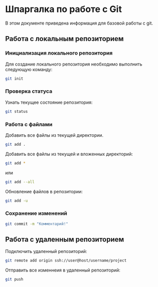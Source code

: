# Шпаргалка по работе с Git

В этом документе приведена информация для базовой работы с git.

## Работа с локальным репозиторием

### Инициализация локального репозитория
Для создание локального репозитория необходимо выполнить следующую команду:

```bash
git init
```

### Проверка статуса
Узнать текущее состояние репозитория:

```bash
git status
```

### Работа с файлами


Добавить все файлы из текущей директории.

```bash
git add .
```

Добавить все файлы из текущей и вложенных директорий:

```bash
git add *
```
или

```bash
git add --all
```

Обновление файлов в репозитории:
```bash
git add -u

```

### Сохранение изменений

```bash
git commit -m "Комментарий!"
```


## Работа с удаленным репозиторием

Подключить удаленный репозиторий:

```bash
git remote add origin ssh://user@host/username/project
```

Отправить все изменнеия в удаленный репозиторий:

```bash
git push
```



